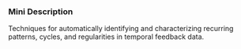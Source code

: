 ### Mini Description

Techniques for automatically identifying and characterizing recurring patterns, cycles, and regularities in temporal feedback data.
